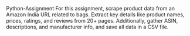  Python-Assignment
 For this assignment, scrape product data from an Amazon India URL related to bags. Extract key details like product names, prices, ratings, and reviews from 20+ pages. Additionally, gather ASIN, descriptions, and manufacturer info, and save all data in a CSV file.
